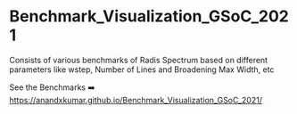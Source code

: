 # Benchmark_Visualization_GSoC_2021
Consists of various benchmarks of Radis Spectrum based on different parameters like wstep, Number of Lines and Broadening Max Width, etc


See the Benchmarks ➡️  https://anandxkumar.github.io/Benchmark_Visualization_GSoC_2021/
